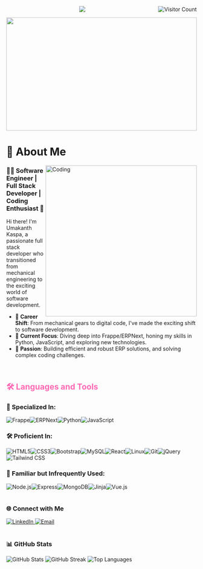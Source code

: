 <p align="right">
	<img src="https://visitcount.itsvg.in/api?id=umakanthkaspa&icon=0&color=0" alt="Visitor Count" style="float: right;" />
</p> 

<p align="center">
	<img src="https://readme-typing-svg.herokuapp.com?font=Righteous&size=35&center=true&vCenter=true&width=500&height=70&duration=4000&lines=Hello+World!+🌍;+I'm+Umakanth+Kaspa!;+👨‍💻+Full+Stack+Developer;" />
</p>


<p align="center">
	<img src="https://user-images.githubusercontent.com/74038190/221352995-5ac18bdf-1a19-4f99-bbb6-77559b220470.gif" width="100%" height="300" />
</p>


# 🚀 About Me

<img align="right" alt="Coding" width="400" src="https://user-images.githubusercontent.com/74038190/212750672-2f3f2b50-c84f-4ed8-a60a-849ae69ff9df.gif" />

### 👨‍💻 Software Engineer | Full Stack Developer | Coding Enthusiast 🌱

Hi there! I'm Umakanth Kaspa, a passionate full stack developer who transitioned from mechanical engineering to the exciting world of software development.

- 🔄 **Career Shift**: From mechanical gears to digital code, I've made the exciting shift to software development.
- 🌱 **Current Focus**: Diving deep into Frappe/ERPNext, honing my skills in Python, JavaScript, and exploring new technologies.
- 🚀 **Passion**: Building efficient and robust ERP solutions, and solving complex coding challenges.
  
<br/> 

## <span style="color:#ff69b4"> 🛠️ Languages and Tools</span>

### 💼 Specialized In:
<p align="" style="display: flex; flex-wrap: wrap;">
	<img src="https://img.shields.io/badge/Frappe-2E69D0?style=for-the-badge&logo=frappe&logoColor=white" alt="Frappe" />
	<img src="https://img.shields.io/badge/ERPNext-3DDC84?style=for-the-badge&logo=erpnext&logoColor=white" alt="ERPNext" />
	<img src="https://img.shields.io/badge/Python-3776AB?style=for-the-badge&logo=python&logoColor=white" alt="Python" />
	<img src="https://img.shields.io/badge/JavaScript-F7DF1E?style=for-the-badge&logo=javascript&logoColor=black" alt="JavaScript" />
</p>

### 🛠️ Proficient In:
<p align="" style="display: flex; flex-wrap: wrap;">
	<img src="https://img.shields.io/badge/HTML5-E34F26?style=for-the-badge&logo=html5&logoColor=white" alt="HTML5" />
	<img src="https://img.shields.io/badge/CSS3-1572B6?style=for-the-badge&logo=css3&logoColor=white" alt="CSS3" />
	<img src="https://img.shields.io/badge/Bootstrap-7952B3?style=for-the-badge&logo=bootstrap&logoColor=white" alt="Bootstrap" />
	<img src="https://img.shields.io/badge/MySQL-4479A1?style=for-the-badge&logo=mysql&logoColor=white" alt="MySQL" />
	<img src="https://img.shields.io/badge/React-61DAFB?style=for-the-badge&logo=react&logoColor=black" alt="React" />
	<img src="https://img.shields.io/badge/Linux-FCC624?style=for-the-badge&logo=linux&logoColor=black" alt="Linux" />
	<img src="https://img.shields.io/badge/Git-F05032?style=for-the-badge&logo=git&logoColor=white" alt="Git" />
	<img src="https://img.shields.io/badge/jQuery-0769AD?style=for-the-badge&logo=jquery&logoColor=white" alt="jQuery" />
	<img src="https://img.shields.io/badge/Tailwind_CSS-38B2AC?style=for-the-badge&logo=tailwind-css&logoColor=white" alt="Tailwind CSS" />
</p>

### 🌱 Familiar but Infrequently Used:
<p align="" style="display: flex; flex-wrap: wrap;">
	<img src="https://img.shields.io/badge/Node.js-339933?style=for-the-badge&logo=node.js&logoColor=white" alt="Node.js" />
	<img src="https://img.shields.io/badge/Express-000000?style=for-the-badge&logo=express&logoColor=white" alt="Express" />
	<img src="https://img.shields.io/badge/MongoDB-47A248?style=for-the-badge&logo=mongodb&logoColor=white" alt="MongoDB" />
	<img src="https://img.shields.io/badge/Jinja-000000?style=for-the-badge&logo=jinja&logoColor=white" alt="Jinja" />
	<img src="https://img.shields.io/badge/Vue.js-4FC08D?style=for-the-badge&logo=vue.js&logoColor=white" alt="Vue.js" />

</p>
<!-- <p align="center" style="display: flex; flex-wrap: wrap;">
    <img src="https://img.shields.io/badge/REST%20APIs-ff6699?style=for-the-badge&logo=rest&logoColor=white" alt="REST APIs" />
    <img src="https://img.shields.io/badge/Object%20Oriented%20Programming%20in%20Python-3776AB?style=for-the-badge&logo=python&logoColor=white" alt="Object Oriented Programming in Python" />
</p> -->

<h1></h1>

### 🌐 Connect with Me

<p align="">
	<a href="https://www.linkedin.com/in/umakanth-kaspa/" target="_blank">
		<img src="https://img.shields.io/badge/LinkedIn-0077B5?style=for-the-badge&logo=linkedin&logoColor=white" alt="LinkedIn" />
	</a>
<!-- 	<a href="https://www.hackerrank.com/kaspaumakanth191" target="_blank">
		<img src="https://img.shields.io/badge/HackerRank-2EC866?style=for-the-badge&logo=hackerrank&logoColor=white" alt="HackerRank" />
	</a> -->
	<a href="mailto:kaspaumakanth1999@gmail.com">
		<img src="https://img.shields.io/badge/Email-D14836?style=for-the-badge&logo=gmail&logoColor=white" alt="Email" />
	</a>
</p>

<h1></h1>

### 📊 GitHub Stats

<p align="">
	<img src="https://github-readme-stats.vercel.app/api?username=umakanthkaspa&theme=radical&hide_border=true&include_all_commits=true&count_private=true"
		alt="GitHub Stats" />
	<img src="https://github-readme-streak-stats.herokuapp.com/?user=umakanthkaspa&theme=radical&hide_border=true"
		alt="GitHub Streak" />
	<img src="https://github-readme-stats.vercel.app/api/top-langs/?username=umakanthkaspa&theme=radical&hide_border=true&include_all_commits=true&count_private=true&layout=compact"
		alt="Top Languages" />
</p>
